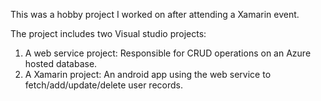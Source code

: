 This was a hobby project I worked on after attending a Xamarin event.

The project includes two Visual studio projects:

1) A web service project: Responsible for CRUD operations on an Azure hosted database.
2) A Xamarin project: An android app using the web service to fetch/add/update/delete user records.

